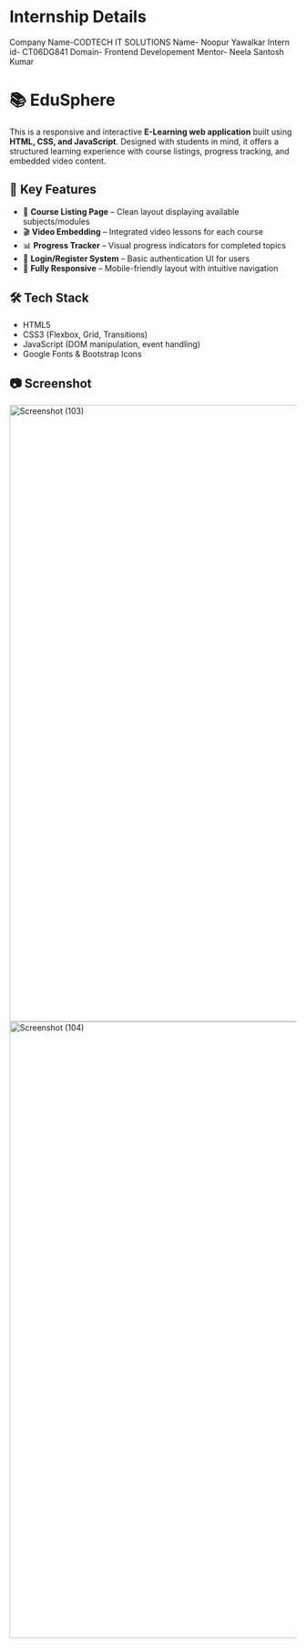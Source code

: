 # Internship Details 
Company Name-CODTECH IT SOLUTIONS 
Name- Noopur Yawalkar 
Intern id- CT06DG841 
Domain- Frontend Developement 
Mentor- Neela Santosh Kumar

# 📚 EduSphere

This is a responsive and interactive **E-Learning web application** built using **HTML, CSS, and JavaScript**. Designed with students in mind, it offers a structured learning experience with course listings, progress tracking, and embedded video content.

## 🎯 Key Features

* 📖 **Course Listing Page** – Clean layout displaying available subjects/modules
* 🎬 **Video Embedding** – Integrated video lessons for each course
* 📊 **Progress Tracker** – Visual progress indicators for completed topics
* 🔐 **Login/Register System** – Basic authentication UI for users
* 📱 **Fully Responsive** – Mobile-friendly layout with intuitive navigation

## 🛠️ Tech Stack

* HTML5
* CSS3 (Flexbox, Grid, Transitions)
* JavaScript (DOM manipulation, event handling)
* Google Fonts & Bootstrap Icons


## 📷 Screenshot

<img width="1920" height="1080" alt="Screenshot (103)" src="https://github.com/user-attachments/assets/87b107e1-7dcd-4472-8612-97f50ab1189d" />
<img width="1920" height="1080" alt="Screenshot (104)" src="https://github.com/user-attachments/assets/0023d3b3-74c1-4c9a-a22f-8be6bef6d514" />
